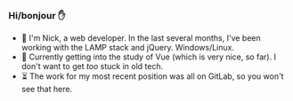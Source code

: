 ### Hi/bonjour :raised_hand:

- :evergreen_tree: I'm Nick, a web developer. In the last several months, I've been working with the LAMP stack and jQuery. Windows/Linux.
- :pencil: Currently getting into the study of Vue (which is very nice, so far). I don't want to get *too* stuck in old tech.
- :hourglass_flowing_sand: The work for my most recent position was all on GitLab, so you won't see that here.

<!--
**nlamo/nlamo** is a ✨ _special_ ✨ repository because its `README.md` (this file) appears on your GitHub profile.
-->
